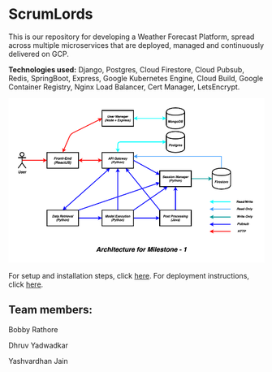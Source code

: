 # ScrumLords

This is our repository for developing a Weather Forecast Platform, spread across multiple microservices that are deployed, managed and continuously delivered on GCP.

**Technologies used:** Django, Postgres, Cloud Firestore, Cloud Pubsub, Redis, SpringBoot, Express, Google Kubernetes Engine, Cloud Build, Google Container Registry, Nginx Load Balancer, Cert Manager, LetsEncrypt.

![architecture_diagram](/diagrams/Architecture-milestone-1.png)

For setup and installation steps, click [here](https://github.com/airavata-courses/ScrumLords/wiki/Get-up-and-running).
For deployment instructions, click [here](https://github.com/airavata-courses/ScrumLords/wiki/Assignment-2).

## Team members:
Bobby Rathore

Dhruv Yadwadkar

Yashvardhan Jain
